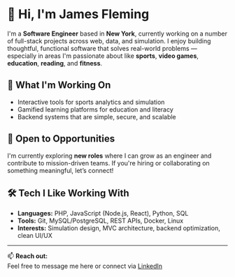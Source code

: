 # 👋 Hi, I'm James Fleming

I'm a **Software Engineer** based in **New York**, currently working on a number of full-stack projects across web, data, and simulation. I enjoy building thoughtful, functional software that solves real-world problems — especially in areas I'm passionate about like **sports**, **video games**, **education**, **reading**, and **fitness**.

## 🚀 What I'm Working On
- Interactive tools for sports analytics and simulation
- Gamified learning platforms for education and literacy
- Backend systems that are simple, secure, and scalable

## 💼 Open to Opportunities
I'm currently exploring **new roles** where I can grow as an engineer and contribute to mission-driven teams. If you're hiring or collaborating on something meaningful, let’s connect!

## 🛠️ Tech I Like Working With
- **Languages:** PHP, JavaScript (Node.js, React), Python, SQL
- **Tools:** Git, MySQL/PostgreSQL, REST APIs, Docker, Linux
- **Interests:** Simulation design, MVC architecture, backend optimization, clean UI/UX

---

📫 **Reach out:**  
Feel free to message me here or connect via [LinkedIn](https://www.linkedin.com/in/james--fleming/)  
